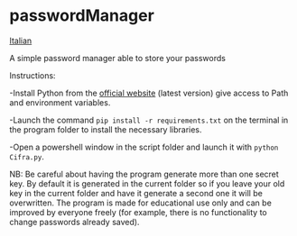 # passwordManager
[Italian](/ReadMe/IT.md)

A simple password manager able to store your passwords

Instructions:

-Install Python from the [official website](https://www.python.org/downloads/) (latest version) give access to Path and environment variables. 

-Launch the command ``pip install -r requirements.txt`` on the terminal in the program folder to install the necessary libraries.

-Open a powershell window in the script folder and launch it with ```python Cifra.py```.


NB: Be careful about having the program generate more than one secret key. By default it is generated in the current folder so if you leave your old key in the current folder and have it generate a second one it will be overwritten. The program is made for educational use only and can be improved by everyone freely (for example, there is no functionality to change passwords already saved).